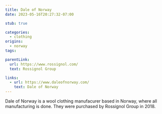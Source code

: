 ```yaml
---
title: Dale of Norway
date: 2023-05-16T20:27:32-07:00

stub: true

categories:
  - clothing
origins:
  - norway
tags:

parentLink:
  url: https://www.rossignol.com/
  text: Rossignol Group

links:
  - url: https://www.daleofnorway.com/
    text: Dale of Norway
---
```


Dale of Norway is a wool clothing manufacurer based in Norway, where all
manufacturing is done. They were purchased by Rossignol Group in 2018.

